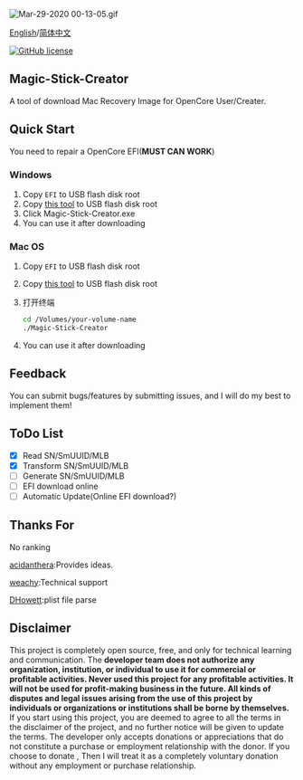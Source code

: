 ![Mar-29-2020 00-13-05.gif](https://i.loli.net/2020/03/29/I1kQhAZyH9NYiPs.gif)

[English](https://github.com/Max-Cheng/Magic-Stick-Creator/blob/master/README.md)/[简体中文](https://github.com/Max-Cheng/Magic-Stick-Creator/blob/master/README-zh-cn.md)

[![GitHub license](https://img.shields.io/github/license/Max-Cheng/Magic-Stick-Creator)](https://github.com/Max-Cheng/Magic-Stick-Creator/blob/master/LICENSE)

## Magic-Stick-Creator

A tool of download Mac Recovery Image for OpenCore User/Creater.

## Quick Start

You need to repair a OpenCore EFI(**MUST CAN WORK**)

### Windows

1. Copy `EFI` to USB flash disk root
2. Copy [this tool](https://github.com/Max-Cheng/Magic-Stick-Creator/releases) to  USB flash disk root
3. Click Magic-Stick-Creator.exe
4. You can use it after downloading

### Mac OS

1. Copy `EFI` to USB flash disk root

2. Copy [this tool](https://github.com/Max-Cheng/Magic-Stick-Creator/releases) to  USB flash disk root

3. 打开终端

   ```bash
   cd /Volumes/your-volume-name
   ./Magic-Stick-Creator
   ```

4. You can use it after downloading

## Feedback

You can submit bugs/features by submitting issues, and I will do my best to implement them!

## ToDo List

- [x] Read SN/SmUUID/MLB
- [x] Transform SN/SmUUID/MLB
- [ ] Generate SN/SmUUID/MLB
- [ ] EFI download online
- [ ] Automatic Update(Online EFI download?)

## Thanks For

No ranking

[acidanthera](https://github.com/acidanthera):Provides ideas.

[weachy](https://www.jianshu.com/u/82ec04331356):Technical support

[DHowett](https://github.com/DHowett):plist file parse

## Disclaimer

This project is completely open source, free, and only for technical learning and communication. The **developer team does not authorize any organization, institution, or individual to use it for commercial or profitable activities. Never used this project for any profitable activities. It will not be used for profit-making business in the future. All kinds of disputes and legal issues arising from the use of this project by individuals or organizations or institutions shall be borne by themselves.** If you start using this project, you are deemed to agree to all the terms in the disclaimer of the project, and no further notice will be given to update the terms. The developer only accepts donations or appreciations that do not constitute a purchase or employment relationship with the donor. If you choose to donate , Then I will treat it as a completely voluntary donation without any employment or purchase relationship.
